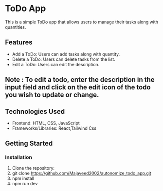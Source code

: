 # ToDo App

This is a simple ToDo app that allows users to manage their tasks along with quantities.

## Features

- Add a ToDo: Users can add tasks along with quantity.
- Delete a ToDo: Users can delete tasks from the list.
- Edit a ToDo: Users can edit the description.

## Note : To edit a todo, enter the description in the input field and click on the edit icon of the todo you wish to update or change.
## Technologies Used

- Frontend: HTML, CSS, JavaScript
- Frameworks/Libraries: React,Tailwind Css 

## Getting Started
### Installation

1. Clone the repository:
2. git clone https://github.com/Majaveed2002/autonomize_todo_app.git
3. npm install
4. npm run dev
